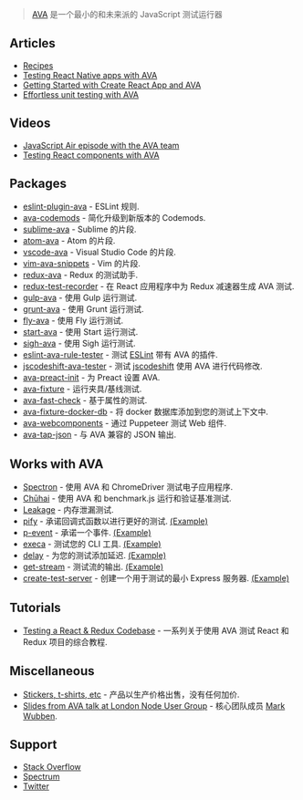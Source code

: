<div class="github-widget" data-repo="avajs/awesome-ava"></div>


> [AVA](https://avajs.dev) 是一个最小的和未来派的 JavaScript 测试运行器



## Articles

- [Recipes](https://github.com/avajs/ava/tree/main/docs/recipes)
- [Testing React Native apps with AVA](https://shift.infinite.red/testing-the-bejeezus-out-of-react-native-apps-with-ava-330f51f8f6c3)
- [Getting Started with Create React App and AVA](https://semaphoreci.com/community/tutorials/getting-started-with-create-react-app-and-ava)
- [Effortless unit testing with AVA](https://wecodetheweb.com/2016/04/19/effortless-unit-testing-with-ava/)

## Videos

- [JavaScript Air episode with the AVA team](http://jsair.io/ava)
- [Testing React components with AVA](https://www.youtube.com/watch?v=RxLW6-3dk5A)

## Packages

- [eslint-plugin-ava](https://github.com/avajs/eslint-plugin-ava) - ESLint 规则.
- [ava-codemods](https://github.com/jamestalmage/ava-codemods) - 简化升级到新版本的 Codemods.
- [sublime-ava](https://github.com/avajs/sublime-ava) - Sublime 的片段.
- [atom-ava](https://github.com/avajs/atom-ava) - Atom 的片段.
- [vscode-ava](https://github.com/samverschueren/vscode-ava) - Visual Studio Code 的片段.
- [vim-ava-snippets](https://github.com/ahmedelgabri/vim-ava-snippets) - Vim 的片段.
- [redux-ava](https://github.com/sotojuan/redux-ava) - Redux 的测试助手.
- [redux-test-recorder](https://github.com/conorhastings/redux-test-recorder) - 在 React 应用程序中为 Redux 减速器生成 AVA 测试.
- [gulp-ava](https://github.com/avajs/gulp-ava) - 使用 Gulp 运行测试.
- [grunt-ava](https://github.com/avajs/grunt-ava) - 使用 Grunt 运行测试.
- [fly-ava](https://github.com/pine/fly-ava) - 使用 Fly 运行测试.
- [start-ava](https://github.com/start-runner/ava) - 使用 Start 运行测试.
- [sigh-ava](https://github.com/unlight/sigh-ava) - 使用 Sigh 运行测试.
- [eslint-ava-rule-tester](https://github.com/jfmengels/eslint-ava-rule-tester) - 测试 [ESLint](https://github.com/eslint/eslint) 带有 AVA 的插件.
- [jscodeshift-ava-tester](https://github.com/jfmengels/jscodeshift-ava-tester) - 测试 [jscodeshift](https://github.com/facebook/jscodeshift) 使用 AVA 进行代码修改.
- [ava-preact-init](https://github.com/avajs/ava-preact-init) - 为 Preact 设置 AVA.
- [ava-fixture](https://github.com/unional/ava-fixture) - 运行夹具/基线测试.
- [ava-fast-check](https://github.com/dubzzz/ava-fast-check) - 基于属性的测试.
- [ava-fixture-docker-db](https://github.com/cdaringe/ava-fixture-docker-db) - 将 docker 数据库添加到您的测试上下文中.
- [ava-webcomponents](https://github.com/Wildhoney/ava-webcomponents) - 通过 Puppeteer 测试 Web 组件.
- [ava-tap-json](https://github.com/yovasx2/ava-tap-json) - 与 AVA 兼容的 JSON 输出.

## Works with AVA

- [Spectron](https://github.com/electron/spectron#with-ava) - 使用 AVA 和 ChromeDriver 测试电子应用程序.
- [Chūhai](https://github.com/Hypercubed/chuhai) - 使用 AVA 和 benchmark.js 运行和验证基准测试.
- [Leakage](https://github.com/andywer/leakage#usage-with-ava--tape) - 内存泄漏测试.
- [pify](https://github.com/sindresorhus/pify) - 承诺回调式函数以进行更好的测试. [(Example)](https://github.com/sindresorhus/registry-url/blob/eb1f0e01722208366c9199b96235fd043ec162ae/test.js#L6)
- [p-event](https://github.com/sindresorhus/p-event) - 承诺一个事件. [(Example)](https://github.com/sindresorhus/gulp-debug/blob/4db5871594742a346d17aa9b34f43c87d4e54934/test.js#L42-L44)
- [execa](https://github.com/sindresorhus/execa) - 测试您的 CLI 工具. [(Example)](https://github.com/sindresorhus/active-win-cli/blob/d01813762b304102d1fee147855481e9f38c8517/test.js#L5-L6)
- [delay](https://github.com/sindresorhus/delay) - 为您的测试添加延迟. [(Example)](https://github.com/sindresorhus/p-queue/blob/a3a5cadefc2b54269f4939bb34e8dc180c3bd800/test.js#L39)
- [get-stream](https://github.com/sindresorhus/get-stream) - 测试流的输出. [(Example)](https://github.com/sindresorhus/ora/blob/4ceeedd51795bb88a8033229d198e70cd8a2aff7/test.js#L33-L35)
- [create-test-server](https://github.com/lukechilds/create-test-server) - 创建一个用于测试的最小 Express 服务器. [(Example)](https://github.com/lukechilds/clone-response/blob/11f5870e4e1b039e2d9a8f1f72d45fd1b9706bf3/test/clone-response.js)

## Tutorials

- [Testing a React & Redux Codebase](http://silvenon.com/testing-react-and-redux/) - 一系列关于使用 AVA 测试 React 和 Redux 项目的综合教程.

## Miscellaneous

- [Stickers, t-shirts, etc](https://www.redbubble.com/people/sindresorhus/works/30330590-ava-logo) - 产品以生产价格出售，没有任何加价.
- [Slides from AVA talk at London Node User Group](https://speakerdeck.com/novemberborn/ava-at-lnug) - 核心团队成员 [Mark Wubben](https://github.com/novemberborn).

## Support

- [Stack Overflow](https://stackoverflow.com/questions/tagged/ava)
- [Spectrum](https://spectrum.chat/ava)
- [Twitter](https://twitter.com/ava__js)
